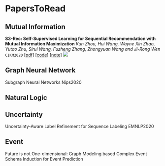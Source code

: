 # PapersToRead

## Mutual Information
**S3-Rec: Self-Supervised Learning for Sequential Recommendation with Mutual Information Maximization** *Kun Zhou, Hui Wang, Wayne Xin Zhao, Yutao Zhu, Sirui Wang, Fuzheng Zhang, Zhongyuan Wang and Ji-Rong Wen* `CIKM2020` [[pdf]](https://dl.acm.org/doi/pdf/10.1145/3340531.3411954) [[code]](https://github.com/RUCAIBox/CIKM2020-S3Rec) [[note]](https://docs.qq.com/doc/DWWpuYW1zY0RvWkxa) ![](https://img.shields.io/badge/Loss-InfoNCE-blue)

## Graph Neural Network
Subgraph Neural Networks Nips2020

## Natural Logic

## Uncertainty

Uncertainty-Aware Label Refinement for Sequence Labeling EMNLP2020

## Event

Future is not One-dimensional: Graph Modeling based Complex Event Schema Induction for Event Prediction
